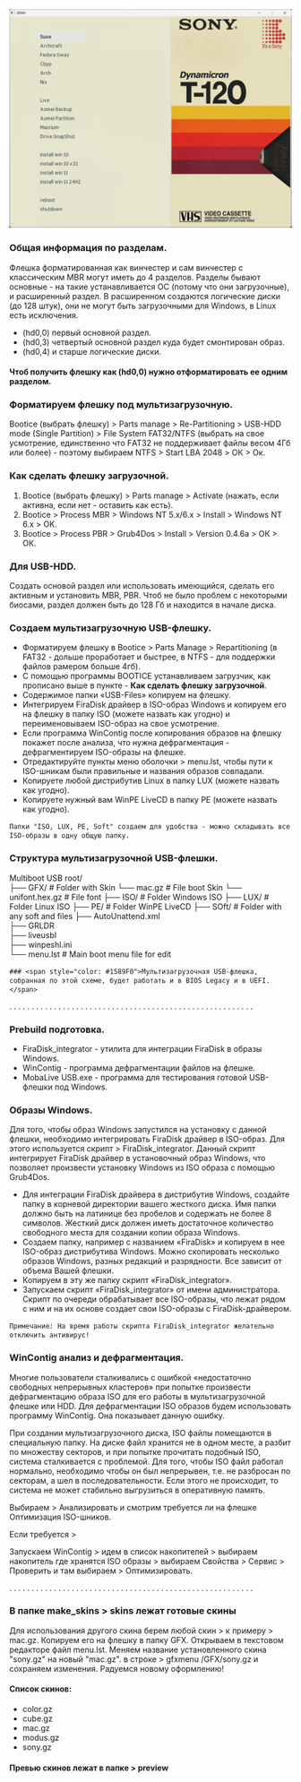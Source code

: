 <img width="830px" src="preview/pre_sony.png">

### Общая информация по разделам.

Флешка форматированная как винчестер и сам винчестер с классическим MBR могут иметь до 4 разделов. Разделы бывают основные - на такие устанавливается ОС (потому что они загрузочные), и расширенный раздел. В расширенном создаются логические диски (до 128 штук), они не могут быть загрузочными для Windows, в Linux есть исключения. 

- (hd0,0) первый основной раздел. 
- (hd0,3) четвертый основной раздел куда будет смонтирован образ. 
- (hd0,4) и старше логические диски.

#### Чтоб получить флешку как (hd0,0) нужно отформатировать ее одним разделом.

### Форматируем флешку под мультизагрузочную.

Bootice (выбрать флешку) > Parts manage > Re-Partitioning > USB-HDD mode (Single Partition) > File System FAT32/NTFS (выбрать на свое усмотрение, единственно что FАТ32 не поддерживает файлы весом 4Гб или более) - поэтому выбираем NTFS > Start LBA 2048 > ОК > Ок.

### Как сделать флешку загрузочной.

1) Bootice (выбрать флешку) > Parts manage > Activate (нажать, если активна, если нет - оставить как есть).
2) Bootice > Process MBR > Windows NT 5.x/6.x > Install > Windows NT 6.x > OK.
3) Bootice > Process PBR > Grub4Dos > Install > Version 0.4.6а > ОК > ОК.

### Для USB-HDD.

Создать основой раздел или использовать имеющийся, сделать его активным и установить MBR, PBR. Чтоб не было проблем с некоторыми биосами, раздел должен быть до 128 Гб и находится в начале диска.

### Создаем мультизагрузочную USB-флешку.
 
- Форматируем флешку в Bootice > Parts Manage > Repartitioning (в FAT32 - дольше проработает и быстрее, в NTFS - для поддержки файлов рамером больше 4гб).
- С помощью программы BOOTICE устанавливаем загрузчик, как прописано выше в пункте - **Как сделать флешку загрузочной**.
- Содержимое папки «USB-Files» копируем на флешку.
- Интегрируем FiraDisk драйвер в ISO-образ Windows и копируем его на флешку в папку ISO (можете назвать как угодно) и переименовываем ISO-образ на свое усмотрение.
- Если программа WinContig после копирования образов на флешку покажет после анализа, что нужна дефрагментация - дефрагментируем ISO-образы на флешке.
- Отредактируйте пункты меню оболочки > menu.lst, чтобы пути к ISO-шникам были правильные и названия образов совпадали.
- Копируете любой дистрибутив Linux в папку LUX (можете назвать как угодно).
- Копируете нужный вам WinPE LiveCD в папку PE (можете назвать как угодно).

```
Папки "ISO, LUX, PE, Soft" создаем для удобства - можно складывать все ISO-образы в одну общую папку.
```

### Структура мультизагрузочной USB-флешки.

Multiboot USB root/                             
    ├── GFX/                                    # Folder with Skin
      └── mac.gz                                # File boot Skin
      └── unifont.hex.gz                        # File font
    ├── ISO/                                    # Folder Windows ISO
    ├── LUX/                                    # Folder Linux ISO
    ├── PE/                                     # Folder WinPE LiveCD
    ├── SOft/                                   # Folder with any soft and files
    ├── AutoUnattend.xml  
    ├── GRLDR    
    ├── liveusbl  
    ├── winpeshl.ini                     
    └── menu.lst                                # Main boot menu file for edit


    ### <span style="color: #1589F0">Мультизагрузочная USB-флешка, собранная по этой схеме, будет работать и в BIOS Legacy и в UEFI.</span>

. . . . . . . . . . . . . . . . . . . . . . . . . . . . . . . . . . . . . . . . . . . . . . . . . . . . . . .

 ### Prebuild подготовка.

- FiraDisk_integrator - утилита для интеграции FiraDisk в образы Windows.
- WinContig - программа дефрагментации файлов на флешке.
- MobaLive USB.exe - программа для тестирования готовой USB-флешки под Windows.

### Образы Windows.

Для того, чтобы образ Windows запустился на установку с данной флешки, необходимо интегрировать FiraDisk драйвер в ISO-образ. 
Для этого используется скрипт > FiraDisk_integrator.
Данный скрипт интегрирует FiraDisk драйвер в установочный образ Windows, что позволяет произвести установку Windows из ISO образа с помощью Grub4Dos.

- Для интеграции FiraDisk драйвера в дистрибутив Windows, создайте папку в корневой директории вашего жесткого диска. Имя папки должно быть на латинице без пробелов и содержать не более 8 символов. Жесткий диск должен иметь достаточное количество свободного места для создании копии образа Windows.
- Создаем папку, например с названием «FiraDisk» и копируем в нее ISO-образ дистрибутива Windows. Можно скопировать несколько образов Windows, разных редакций и разрядности. Все зависит от объема Вашей флешки.
- Копируем в эту же папку скрипт «FiraDisk_integrator».
- Запускаем скрипт «FiraDisk_integrator» от имени администратора. Скрипт по очереди обрабатывает все ISO-образы, что лежат рядом с ним и на их основе создает свои ISO-образы с FiraDisk-драйвером.

```
Примечание: На время работы скрипта FiraDisk_integrator желательно отключить антивирус!
```
### WinContig анализ и дефрагментация.

Многие пользователи сталкивались с ошибкой «недостаточно свободных непрерывных кластеров» при попытке произвести дефрагментацию образа ISO для его работы в мультизагрузочной флешке или HDD. Для дефрагментации ISO образов будем использовать программу WinContig. Она показывает данную ошибку. 

При создании мультизагрузочного диска, ІЅО файлы помещаются в специальную папку. На диске файл хранится не в одном месте, а разбит по множеству секторов, и при попытке прочитать подобный ІЅО, система сталкивается с проблемой. Для того, чтобы ISO файл работал нормально, необходимо чтобы он был непрерывен, т.е. не разбросан по секторам, а шел в последовательности. Если этого не происходит, то система не может стабильно выгрузиться в оперативную память. 

Выбираем > Анализировать и смотрим требуется ли на флешке Оптимизация ISO-шников. 

Если требуется >

Запускаем WinContig > идем в список накопителей > выбираем накопитель где хранятся ISO образы > выбираем Свойства > Сервис > Проверить и там выбираем > Оптимизировать.

. . . . . . . . . . . . . . . . . . . . . . . . . . . . . . . . . . . . . . . . . . . . . . . . . . . . . . .

### В папке make_skins > skins лежат готовые скины

Для использования другого скина берем любой скин > к примеру > mac.gz.
Копируем его на флешку в папку GFX.
Открываем в текстовом редакторе файл menu.lst.
Меняем название установленного скина "sony.gz" на новый "mac.gz".
в строке > gfxmenu /GFX/sony.gz и сохраняем изменения.
Радуемся новому оформлению!

#### Список скинов:

- color.gz
- cube.gz
- mac.gz
- modus.gz
- sony.gz

#### Превью скинов лежат в папке > preview



